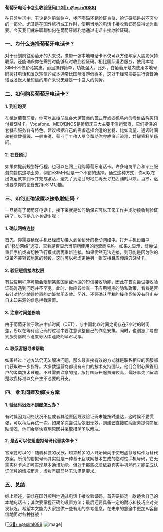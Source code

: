 **葡萄牙电话卡怎么收验证码[[TG💪+ @esim1088](https://t.me/s/esim1088)]**

在日常生活中，无论是注册新账户、找回密码还是验证身份，验证码都是必不可少的一部分。尤其是在国外旅行或工作时，使用当地的电话卡接收验证码显得尤为重要。今天我们就来聊聊如何在葡萄牙顺利地通过电话卡接收验证码。

### 一、为什么选择葡萄牙电话卡？

对于计划前往葡萄牙的人来说，携带一张本地电话卡不仅可以方便与家人朋友保持联系，还能确保你在需要时能够及时收到验证码。相比国际漫游服务，使用本地SIM卡不仅价格实惠，而且操作简单，功能强大。此外，在葡萄牙境内使用本地号码拨打电话和发送短信的成本通常比国际漫游低得多，这对于经常需要进行语音通话或发送大量短信的用户来说无疑是一个巨大的优势。

### 二、如何购买葡萄牙电话卡？

#### 1. 到店购买
在抵达葡萄牙后，你可以直接前往各大运营商的营业厅或者机场内的零售店购买预付费SIM卡。Vodafone、MEO和NOS是葡萄牙三大主要电信运营商，它们提供的套餐和服务各有特色。建议根据自己的需求选择合适的套餐，比如流量、通话时间和短信数量等。一般来说，营业厅工作人员会帮助你完成激活流程，并解答相关疑问。

#### 2. 在线预订
如果你提前规划好行程，也可以在网上订购葡萄牙电话卡。许多电商平台和专业服务商提供这项业务，例如eSIM卡就是一个不错的选择。通过这种方式，你可以在出发前就拿到卡并完成激活，避免了到达目的地后再去寻找店铺的麻烦。当然，这也要求你的设备支持eSIM功能。

### 三、如何正确设置以接收验证码？

一旦拥有了葡萄牙电话卡，接下来就是如何确保它可以正常工作并成功接收到验证码了。以下是几个关键步骤：

#### 1. 确认网络连接
首先，你需要确保手机已经成功接入到葡萄牙的移动网络中。打开手机设置中的“移动网络”选项，查看是否显示当前所使用的运营商名称。如果未显示，请尝试重启手机或者切换飞行模式后再重新连接。如果仍然无法连接，则可能是因为你的设备不兼容该地区的频段，这时可以考虑更换另一张支持相应频段的SIM卡。

#### 2. 验证短信接收权限
有些应用程序可能会限制某些国家或地区的短信接收功能，因此在首次尝试接收验证码时遇到问题并不罕见。此时，你应该检查一下应用程序的隐私政策，看看是否有针对特定地理位置的功能禁用条款。另外，还要确认手机的操作系统没有阻止来自未知来源的信息拦截设置。

#### 3. 注意时间差影响
由于葡萄牙位于欧洲中部时间（CET），与中国北京时间之间存在7小时的时间差，所以在等待验证码的过程中要注意调整自己的作息安排。同时，也别忘了考虑到服务器响应速度等因素造成的延迟现象。

#### 4. 联系客服寻求帮助
如果经过上述方法仍无法解决问题，那么最直接有效的方式就是联系相应的客服部门获取进一步指导。大多数运营商都设有专门的技术支持团队，他们会耐心解答用户的各类技术难题。不过需要注意的是，拨打国际长途费用较高，最好事先了解清楚收费标准以免产生不必要的开支。

### 四、常见问题及解决方案

#### 1. 验证码迟迟不到账怎么办？
有时候因为网络状况不佳或者其他原因导致验证码未能按时送达，这时候不要慌张，可以稍后再试一次。如果多次尝试后依旧无效，则建议直接联系服务提供商反映情况，他们会尽快查明原因并采取措施予以解决。

#### 2. 是否可以使用虚拟号码代替实体卡？
答案是可以的！随着科技的发展，越来越多的人开始倾向于使用虚拟号码作为替代方案。所谓的虚拟号码其实就是一种基于互联网技术生成的临时性手机号码，它无需实体卡片即可实现基本通讯功能。但对于那些必须依靠真实手机号码才能完成认证流程的情况而言，虚拟号码显然无法满足要求。

### 五、总结

综上所述，要想在国外顺利地通过电话卡接收验证码，首先要挑选一款适合自己的本地电话卡；其次要掌握正确的设置方法；最后还要具备一定的耐心和技巧应对突发状况。希望本文能为大家提供一些有用的参考信息，在未来的旅途中更加从容自信地面对各种挑战！

[[TG💪+ @esim1088](https://t.me/s/esim1088) ![Image](https://i.postimg.cc/4NQfJmqS/Snipaste-2025-05-13-00-14-12.png)]